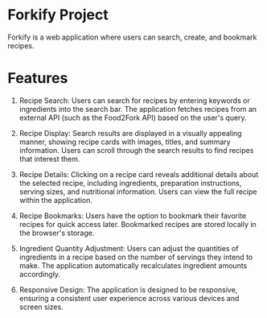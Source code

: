 # Forkify Project

Forkify is a web application where users can search, create, and bookmark recipes.

# Features

1. Recipe Search: Users can search for recipes by entering keywords or ingredients into the search bar. The application fetches recipes from an external API (such as the Food2Fork API) based on the user's query.

2. Recipe Display: Search results are displayed in a visually appealing manner, showing recipe cards with images, titles, and summary information. Users can scroll through the search results to find recipes that interest them.

3. Recipe Details: Clicking on a recipe card reveals additional details about the selected recipe, including ingredients, preparation instructions, serving sizes, and nutritional information. Users can view the full recipe within the application.

4. Recipe Bookmarks: Users have the option to bookmark their favorite recipes for quick access later. Bookmarked recipes are stored locally in the browser's storage.

5. Ingredient Quantity Adjustment: Users can adjust the quantities of ingredients in a recipe based on the number of servings they intend to make. The application automatically recalculates ingredient amounts accordingly.

6. Responsive Design: The application is designed to be responsive, ensuring a consistent user experience across various devices and screen sizes.

